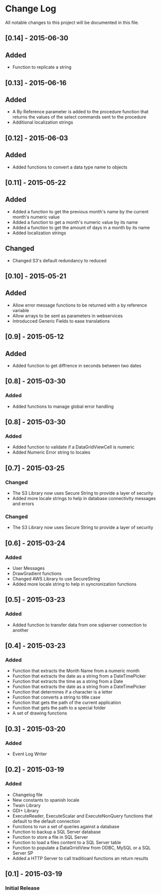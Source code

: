 ﻿# Change Log
All notable changes to this project will be documented in this file.

## [0.14] - 2015-06-30  
## Added 
 - Function to replicate a string

## [0.13] - 2015-06-16  
## Added 
 - A By Reference parameter is added to the procedure function that returns the values of the select commands sent to the procedure
 - Additional localization strings

## [0.12] - 2015-06-03  
## Added 
 - Added functions to convert a data type name to objects

## [0.11] - 2015-05-22  
## Added 
 - Added a function to get the previous month's name by the current month's numeric value  
 - Added a function to get a month's numeric value by its name  
 - Added a function to get the amount of days in a month by its name  
 - Added localization strings

 ## Changed
  - Changed S3's default redundancy to reduced

## [0.10] - 2015-05-21
## Added 
 - Allow error message functions to be returned with a by reference variable
 - Allow arrays to be sent as parameters in webservices
 - Introducced Generic Fields to ease translations

## [0.9] - 2015-05-12
## Added
 - Added function to get diffrence in seconds between two dates  

## [0.8] - 2015-03-30  
### Added  
 - Added functions to manage global error handling  

## [0.8] - 2015-03-30  
### Added  
 - Added function to validate if a DataGridViewCell is numeric  
 - Added Numeric Error string to locales  

## [0.7] - 2015-03-25  
### Changed  
 - The S3 Library now uses Secure String to provide a layer of security
 - Added more locale strings to help in database connectivity messages and errors  

### Changed  
 - The S3 Library now uses Secure String to provide a layer of security

## [0.6] - 2015-03-24  
### Added  
 - User Messages  
 - DrawGradient functions
 - Changed AWS Library to use SecureString
 - Added more locale string to help in syncronization functions 

## [0.5] - 2015-03-23  
### Added  
 - Added function to transfer data from one sqlserver connection to another

## [0.4] - 2015-03-23  
### Added  
 - Function that extracts the Month Name from a numeric month  
 - Function that extracts the date as a string from a DateTimePicker  
 - Function that extracts the time as a string from a Date  
 - Function that extracts the date as a string from a DateTimePicker  
 - Function that determines if a character is a letter  
 - Function that converts a string to title case  
 - Function that gets the path of the current application  
 - Function that gets the path to a special folder  
 - A set of drawing functions  

## [0.3] - 2015-03-20
### Added
 - Event Log Writer

## [0.2] - 2015-03-19
### Added
- Changelog file
- New constants to spanish locale
- Twain Library
- GDI+ Library
- ExecuteReader, ExecuteScalar and ExecuteNonQuery functions that default to the default connection
- Functions to run a set of queries against a database
- Function to backup a SQL Server database
- Function to store a file in SQL Server
- Function to load a files content to a SQL Server table
- Function to populate a DataGrridView from ODBC, MySQL or a SQL Server SP
- Added a HTTP Server to call traditioanl functions an return results

## [0.1] - 2015-03-19
### Initial Release